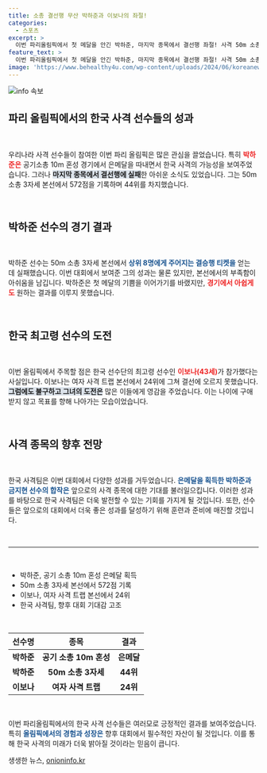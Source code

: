 ```yaml
---
title: 소총 결선행 무산 박하준과 이보나의 좌절!
categories:
  - 스포츠
excerpt: >
  이번 파리올림픽에서 첫 메달을 안긴 박하준, 마지막 종목에서 결선행 좌절! 사격 50m 소총3자세에서 44위에 그치며 아쉬움 남겨. 그러나 공기소총 10m 혼성 경기에서 은메달로 빛나는 순간을 경험했다.
feature_text: >
  이번 파리올림픽에서 첫 메달을 안긴 박하준, 마지막 종목에서 결선행 좌절! 사격 50m 소총3자세에서 44위에 그치며 아쉬움 남겨. 그러나 공기소총 10m 혼성 경기에서 은메달로 빛나는 순간을 경험했다.
image: 'https://www.behealthy4u.com/wp-content/uploads/2024/06/koreanews.jpg'
---
```


<p><img src="https://www.behealthy4u.com/wp-content/uploads/2024/06/koreanews.jpg" alt="info 속보" /></p>

<h2 data-ke-size="size26">파리 올림픽에서의 한국 사격 선수들의 성과</h2>

<p data-ke-size="size16">&nbsp;</p>

<p>우리나라 사격 선수들이 참여한 이번 파리 올림픽은 많은 관심을 끌었습니다. 특히 <b><span style="color: #ee2323;">박하준은</span></b> 공기소총 10m 혼성 경기에서 은메달을 따내면서 한국 사격의 가능성을 보여주었습니다. 그러나 <b><span style="background-color: #21538527;">마지막 종목에서 결선행에 실패</span></b>한 아쉬운 소식도 있었습니다. 그는 50m 소총 3자세 본선에서 572점을 기록하며 44위를 차지했습니다.</p>

<p data-ke-size="size16">&nbsp;</p>

<h2 data-ke-size="size26">박하준 선수의 경기 결과</h2>

<p data-ke-size="size16">&nbsp;</p>

<p>박하준 선수는 50m 소총 3자세 본선에서 <b><span style="color: #1a5490;">상위 8명에게 주어지는 결승행 티켓을</span></b> 얻는 데 실패했습니다. 이번 대회에서 보여준 그의 성과는 물론 있지만, 본선에서의 부족함이 아쉬움을 남깁니다. 박하준은 첫 메달의 기쁨을 이어가기를 바랬지만, <b><span style="color: #ee2323;">경기에서 아쉽게도</span></b> 원하는 결과를 이루지 못했습니다. </p>

<p data-ke-size="size16">&nbsp;</p>

<h2 data-ke-size="size26">한국 최고령 선수의 도전</h2>

<p data-ke-size="size16">&nbsp;</p>

<p>이번 올림픽에서 주목할 점은 한국 선수단의 최고령 선수인 <b><span style="color: #ee2323;">이보나(43세)</span></b>가 참가했다는 사실입니다. 이보나는 여자 사격 트랩 본선에서 24위에 그쳐 결선에 오르지 못했습니다. <b><span style="background-color: #21538527;">그럼에도 불구하고 그녀의 도전은</span></b> 많은 이들에게 영감을 주었습니다. 이는 나이에 구애받지 않고 목표를 향해 나아가는 모습이었습니다.</p>

<p data-ke-size="size16">&nbsp;</p>

<h2 data-ke-size="size26">사격 종목의 향후 전망</h2>

<p data-ke-size="size16">&nbsp;</p>

<p>한국 사격팀은 이번 대회에서 다양한 성과를 거두었습니다. <b><span style="color: #1a5490;">은메달을 획득한 박하준과 금지현 선수의 합작은</span></b> 앞으로의 사격 종목에 대한 기대를 불러일으킵니다. 이러한 성과를 바탕으로 한국 사격팀은 더욱 발전할 수 있는 기회를 가지게 될 것입니다. 또한, 선수들은 앞으로의 대회에서 더욱 좋은 성과를 달성하기 위해 훈련과 준비에 매진할 것입니다. </p>

<p data-ke-size="size16">&nbsp;</p>

<hr>

<p data-ke-size="size16">&nbsp;</p>

<ul>
    <li>박하준, 공기 소총 10m 혼성 은메달 획득</li>
    <li>50m 소총 3자세 본선에서 572점 기록</li>
    <li>이보나, 여자 사격 트랩 본선에서 24위</li>
    <li>한국 사격팀, 향후 대회 기대감 고조</li>
</ul>

<p data-ke-size="size16">&nbsp;</p>

<table style="width: 100%;">
    <thead>
        <tr>
            <th>선수명</th>
            <th>종목</th>
            <th>결과</th>
        </tr>
    </thead>
    <tbody>
        <tr>
            <td style="text-align: center; height: 17px;"><b>박하준</b></td>
            <td style="text-align: center; height: 17px;"><b>공기 소총 10m 혼성</b></td>
            <td style="text-align: center; height: 17px;"><b>은메달</b></td>
        </tr>
        <tr>
            <td style="text-align: center; height: 17px;"><b>박하준</b></td>
            <td style="text-align: center; height: 17px;"><b>50m 소총 3자세</b></td>
            <td style="text-align: center; height: 17px;"><b>44위</b></td>
        </tr>
        <tr>
            <td style="text-align: center; height: 17px;"><b>이보나</b></td>
            <td style="text-align: center; height: 17px;"><b>여자 사격 트랩</b></td>
            <td style="text-align: center; height: 17px;"><b>24위</b></td>
        </tr>
    </tbody>
</table>

<p data-ke-size="size16">&nbsp;</p>

<p>이번 파리올림픽에서의 한국 사격 선수들은 여러모로 긍정적인 결과를 보여주었습니다. 특히 <b><span style="color: #1a5490;">올림픽에서의 경험과 성장은</span></b> 향후 대회에서 필수적인 자산이 될 것입니다. 이를 통해 한국 사격의 미래가 더욱 밝아질 것이라는 믿음이 큽니다.</p>
생생한 뉴스, <a href="https://onioninfo.kr" rel="dofollow">onioninfo.kr</a>


